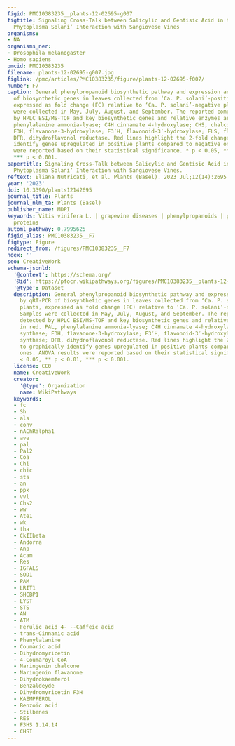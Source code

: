 ```yaml
---
figid: PMC10383235__plants-12-02695-g007
figtitle: Signaling Cross-Talk between Salicylic and Gentisic Acid in the ‘Candidatus
  Phytoplasma Solani’ Interaction with Sangiovese Vines
organisms:
- NA
organisms_ner:
- Drosophila melanogaster
- Homo sapiens
pmcid: PMC10383235
filename: plants-12-02695-g007.jpg
figlink: /pmc/articles/PMC10383235/figure/plants-12-02695-f007/
number: F7
caption: General phenylpropanoid biosynthetic pathway and expression analysis by qRT-PCR
  of biosynthetic genes in leaves collected from ‘Ca. P. solani’-positive plants,
  expressed as fold change (FC) relative to ‘Ca. P. solani’-negative plants. Samples
  were collected in May, July, August, and September. The reported compounds detected
  by HPLC ESI/MS-TOF and key biosynthetic genes and relative enzymes are in red. PAL,
  phenylalanine ammonia-lyase; C4H cinnamate 4-hydroxylase; CHS, chalcone synthase;
  F3H, flavanone-3-hydroxylase; F3′H, flavonoid-3′-hydroxylase; FLS, flavonol synthase;
  DFR, dihydroflavonol reductase. Red lines highlight the 2-fold change to graphically
  identify genes upregulated in positive plants compared to negative ones. ANOVA results
  were reported based on their statistical significance. * p < 0.05, ** p < 0.01,
  *** p < 0.001.
papertitle: Signaling Cross-Talk between Salicylic and Gentisic Acid in the ‘Candidatus
  Phytoplasma Solani’ Interaction with Sangiovese Vines.
reftext: Eliana Nutricati, et al. Plants (Basel). 2023 Jul;12(14):2695.
year: '2023'
doi: 10.3390/plants12142695
journal_title: Plants
journal_nlm_ta: Plants (Basel)
publisher_name: MDPI
keywords: Vitis vinifera L. | grapevine diseases | phenylpropanoids | pathogenesis-related
  proteins
automl_pathway: 0.7995625
figid_alias: PMC10383235__F7
figtype: Figure
redirect_from: /figures/PMC10383235__F7
ndex: ''
seo: CreativeWork
schema-jsonld:
  '@context': https://schema.org/
  '@id': https://pfocr.wikipathways.org/figures/PMC10383235__plants-12-02695-g007.html
  '@type': Dataset
  description: General phenylpropanoid biosynthetic pathway and expression analysis
    by qRT-PCR of biosynthetic genes in leaves collected from ‘Ca. P. solani’-positive
    plants, expressed as fold change (FC) relative to ‘Ca. P. solani’-negative plants.
    Samples were collected in May, July, August, and September. The reported compounds
    detected by HPLC ESI/MS-TOF and key biosynthetic genes and relative enzymes are
    in red. PAL, phenylalanine ammonia-lyase; C4H cinnamate 4-hydroxylase; CHS, chalcone
    synthase; F3H, flavanone-3-hydroxylase; F3′H, flavonoid-3′-hydroxylase; FLS, flavonol
    synthase; DFR, dihydroflavonol reductase. Red lines highlight the 2-fold change
    to graphically identify genes upregulated in positive plants compared to negative
    ones. ANOVA results were reported based on their statistical significance. * p
    < 0.05, ** p < 0.01, *** p < 0.001.
  license: CC0
  name: CreativeWork
  creator:
    '@type': Organization
    name: WikiPathways
  keywords:
  - fc
  - Sh
  - als
  - conv
  - nAChRalpha1
  - ave
  - pal
  - Pal2
  - Coa
  - Chi
  - chic
  - sts
  - an
  - ppk
  - vvl
  - Chs2
  - ww
  - Ate1
  - wk
  - tha
  - CkIIbeta
  - Andorra
  - Anp
  - Acam
  - Res
  - IGFALS
  - SOD1
  - PAM
  - LRIT1
  - SHCBP1
  - LYST
  - STS
  - AN
  - ATM
  - Ferulic acid 4- --Caffeic acid
  - trans-Cinnamic acid
  - Phenylalanine
  - Coumaric acid
  - Dihydromyricetin
  - 4-Coumaroyl CoA
  - Naringenin chalcone
  - Naringenin flavanone
  - Dihydrokaemferol
  - Benzaldeyde
  - Dihydromyricetin F3H
  - KAEMPFEROL
  - Benzoic acid
  - Stilbenes
  - RES
  - F3HS 1.14.14
  - CHSI
---
```

